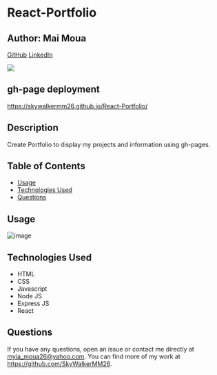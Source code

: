 # React-Portfolio


## Author: Mai Moua 
[GitHub](https://github.com/SkyWalkerMM26)
[LinkedIn](https://www.linkedin.com/in/mai-moua-69a50517a/)

<img src="https://img.shields.io/badge/LICENSE-MIT-COLOR.svg?logo=LOGO">

## gh-page deployment
https://skywalkermm26.github.io/React-Portfolio/ 

## Description

Create Portfolio to display my projects and information using gh-pages.

## Table of Contents 

- [Usage](#usage)
- [Technologies Used](#technologies-used)
- [Questions](#questions)


## Usage
![image](https://user-images.githubusercontent.com/113512061/205846153-a95b979b-af1c-4b02-9b3d-9e8bd5ae12ea.png)


## Technologies Used
* HTML
* CSS
* Javascript
* Node JS
* Express JS
* React

## Questions
If you have any questions, open an issue or contact me directly at myia_moua26@yahoo.com. You can find more of my work at https://github.com/SkyWalkerMM26.